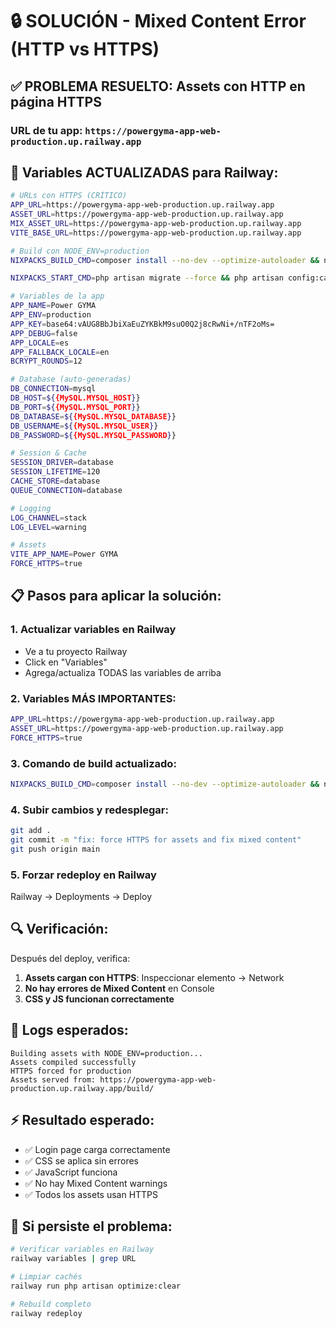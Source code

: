 # 🔒 SOLUCIÓN - Mixed Content Error (HTTP vs HTTPS)

## ✅ PROBLEMA RESUELTO: Assets con HTTP en página HTTPS

### URL de tu app: `https://powergyma-app-web-production.up.railway.app`

## 🚀 Variables ACTUALIZADAS para Railway:

```bash
# URLs con HTTPS (CRÍTICO)
APP_URL=https://powergyma-app-web-production.up.railway.app
ASSET_URL=https://powergyma-app-web-production.up.railway.app
MIX_ASSET_URL=https://powergyma-app-web-production.up.railway.app
VITE_BASE_URL=https://powergyma-app-web-production.up.railway.app

# Build con NODE_ENV=production
NIXPACKS_BUILD_CMD=composer install --no-dev --optimize-autoloader && npm install && NODE_ENV=production npm run build && php artisan storage:link

NIXPACKS_START_CMD=php artisan migrate --force && php artisan config:cache && php artisan route:cache && php artisan view:cache && php artisan serve --host=0.0.0.0 --port=$PORT

# Variables de la app
APP_NAME=Power GYMA
APP_ENV=production
APP_KEY=base64:vAUG8BbJbiXaEuZYKBkM9suO0Q2j8cRwNi+/nTF2oMs=
APP_DEBUG=false
APP_LOCALE=es
APP_FALLBACK_LOCALE=en
BCRYPT_ROUNDS=12

# Database (auto-generadas)
DB_CONNECTION=mysql
DB_HOST=${{MySQL.MYSQL_HOST}}
DB_PORT=${{MySQL.MYSQL_PORT}}
DB_DATABASE=${{MySQL.MYSQL_DATABASE}}
DB_USERNAME=${{MySQL.MYSQL_USER}}
DB_PASSWORD=${{MySQL.MYSQL_PASSWORD}}

# Session & Cache
SESSION_DRIVER=database
SESSION_LIFETIME=120
CACHE_STORE=database
QUEUE_CONNECTION=database

# Logging
LOG_CHANNEL=stack
LOG_LEVEL=warning

# Assets
VITE_APP_NAME=Power GYMA
FORCE_HTTPS=true
```

## 📋 Pasos para aplicar la solución:

### 1. **Actualizar variables en Railway**
- Ve a tu proyecto Railway
- Click en "Variables"
- Agrega/actualiza TODAS las variables de arriba

### 2. **Variables MÁS IMPORTANTES:**
```bash
APP_URL=https://powergyma-app-web-production.up.railway.app
ASSET_URL=https://powergyma-app-web-production.up.railway.app
FORCE_HTTPS=true
```

### 3. **Comando de build actualizado:**
```bash
NIXPACKS_BUILD_CMD=composer install --no-dev --optimize-autoloader && npm install && NODE_ENV=production npm run build && php artisan storage:link
```

### 4. **Subir cambios y redesplegar:**
```bash
git add .
git commit -m "fix: force HTTPS for assets and fix mixed content"
git push origin main
```

### 5. **Forzar redeploy en Railway**
Railway → Deployments → Deploy

## 🔍 Verificación:

Después del deploy, verifica:
1. **Assets cargan con HTTPS**: Inspeccionar elemento → Network
2. **No hay errores de Mixed Content** en Console
3. **CSS y JS funcionan correctamente**

## 🎯 Logs esperados:

```
Building assets with NODE_ENV=production...
Assets compiled successfully
HTTPS forced for production
Assets served from: https://powergyma-app-web-production.up.railway.app/build/
```

## ⚡ Resultado esperado:

- ✅ Login page carga correctamente
- ✅ CSS se aplica sin errores
- ✅ JavaScript funciona
- ✅ No hay Mixed Content warnings
- ✅ Todos los assets usan HTTPS

## 🚨 Si persiste el problema:

```bash
# Verificar variables en Railway
railway variables | grep URL

# Limpiar cachés
railway run php artisan optimize:clear

# Rebuild completo
railway redeploy
```
